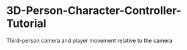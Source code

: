 # 3D-Person-Character-Controller-Tutorial
Third-person camera and player movement relative to the camera
